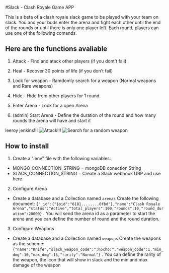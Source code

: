 
#Slack - Clash Royale Game APP

This is a beta of a clash royale slack game to be played with your team on slack. You and your buds enter the arena and fight each other until the end of the rounds or until there is only one player left. Each round, players can use one of the following comands.

## Here are the functions avaliable
1. Attack - Find and atack other players (if you dont't fail)
2. Heal   - Recover 30 points of life (if you don't fail)
3. Look for weapon - Ramdomly search for a weapon (Normal weapons and Rare weapons)
4. Hide   - Hide from other players for 1 round.
5. Enter Arena - Look for a open Arena 

6. (admin) Start Arena - Define the duration of the round and how many rounds the arena will have and start it

leeroy jenkins!!!
![Attack!!!](https://static.wixstatic.com/media/17b279_57a2bed6f594459b8d562e1eaa2fa014~mv2.gif)
![Search for a random weapon](https://static.wixstatic.com/media/17b279_6099fd6932744d97a17851cc0934bd07~mv2.gif)

## How to install
1. Create a ".env" file with the following variables:
 - MONGO_CONNECTION_STRING = mongoDB conection String
 - SLACK_CONNECTION_STRING = Create a Slack webhook URP and use here

2. Configure Arena
 - Create a database and a Collection named `arenas`
   Create the following document: `{"_id":{"$oid":"6181........0fbd"},"name":"Clash Royale Arena","status":"Active","total_players":100,"rounds":10,"round_duration":20000}`
 . You will send the arena id as a parameter to start the arena and you can define the number of round and the round duration.

3.  Configure Weapons
 - Create a database and a Collection named `weapons`
   Create the weapons as the scheme: `{"name":"Knife","slack_weapon_code":":hocho:","weapon_code":1,"min_dmg":10,"max_dmg":15,"rarity":"Normal"}`
 . You can define the rarity of the weapon, the icon that will show in slack and the min and max damage of the weapon
 


 
